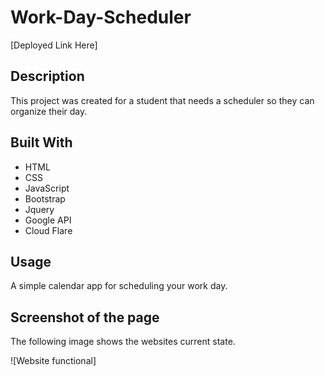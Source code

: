 # Work-Day-Scheduler

[Deployed Link Here]

## Description

This project was created for a student that needs a scheduler so they can organize their day.

## Built With

- HTML
- CSS
- JavaScript
- Bootstrap
- Jquery
- Google API
- Cloud Flare

## Usage

A simple calendar app for scheduling your work day.

## Screenshot of the page

The following image shows the websites current state.

![Website functional]
